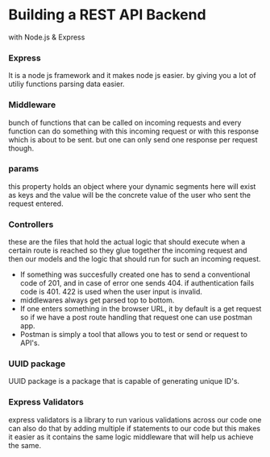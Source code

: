 # Building a REST API Backend

with Node.js & Express





### Express 

It is a node js framework and it makes node js easier. by giving you a lot of utiliy functions parsing data easier.

### Middleware

bunch of functions that can be called on incoming requests and every function can do something with this incoming request or with this response which is about to be sent. but one can only send one response per request though.

### params 

this property holds an object where your dynamic segments here will exist as keys and the value will be the concrete value of the user who sent the request entered.



### Controllers

these are the files that hold the actual logic that should execute when a certain route is reached so they glue together the incoming request and then our models and the logic that should run for such an incoming request.

- If something was succesfully created one has to send a conventional code of 201, and in case of error one sends 404. if authentication fails code is 401. 422 is used when the user input is invalid.
- middlewares always get parsed top to bottom.
- If one enters something in the browser URL, it by default is a get request so if we have a post route handling that request one can use postman app.
- Postman is simply a tool that allows you to test or send or request to API's.

### UUID package

UUID package is a package that is capable of generating unique ID's. 

### Express Validators

express validators is a library to run various validations across our code one can also do that by adding multiple if statements to our code but this makes it easier as it contains the same logic middleware that will help us achieve the same.

